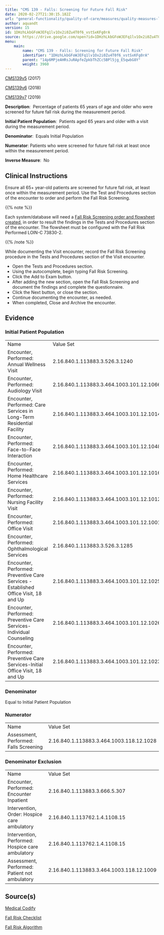 ```yaml
---
title: "CMS 139 - Falls: Screening for Future Fall Risk"
date: 2020-02-27T21:30:15.182Z
url: "general-functionality/quality-of-care/measures/quality-measures-list/cms-139-falls-screening-for-fut.html"
author: aquandt
version: 15
id: 1DHzhLkbGFoWJEFq1lv1Ox2i0Zu4T0f6_vstSxKFg0rA
source: https://drive.google.com/open?id=1DHzhLkbGFoWJEFq1lv1Ox2i0Zu4T0f6_vstSxKFg0rA
menu:
    main:
        name: "CMS 139 - Falls: Screening for Future Fall Risk"
        identifier: "1DHzhLkbGFoWJEFq1lv1Ox2i0Zu4T0f6_vstSxKFg0rA"
        parent: "14p6MPjeAHRsJuRApfeZpkbThZCc5BPl5jg_E5qwbG8Y"
        weight: 3960
---
```

[CMS139v5](https://medicalcodify.com/eh/?f=layoutnouser&func&module&tabmodule&name=RXDBmain&searchterm=cms139&showresult=CMS139v5&showresulttype=Measure) (2017)

[CMS139v6](https://medicalcodify.com/eh/?f=layoutnouser&func&module&tabmodule&name=RXDBmain&searchterm=cms139&showresult=CMS139v6&showresulttype=Measure) (2018)

[CMS139v7](https://medicalcodify.com/eh/?f=layoutnouser&func&module&tabmodule&name=RXDBmain&searchterm=cms139&showresult=CMS139v7&showresulttype=Measure) (2019)



**Description**:  Percentage of patients 65 years of age and older who were screened for future fall risk during the measurement period.

**Initial Patient Population**:  Patients aged 65 years and older with a visit during the measurement period.

**Denominator**:  Equals Initial Population

**Numerator**: Patients who were screened for future fall risk at least once within the measurement period.

**Inverse Measure**:  No

## Clinical Instructions

Ensure all 65+ year-old patients are screened for future fall risk, at least once within the measurement period. Use the Test and Procedures section of the encounter to order and perform the Fall Risk Screening. 

{{% note %}}

Each system/database will need a [Fall Risk Screening order and flowsheet created](../../../order-and-result-management/flowsheets-editor.html), in order to result the findings in the Tests and Procedures section of the encounter. The flowsheet must be configured with the Fall Risk Performed LOIN-C 73830-2.

{{% /note %}}


While documenting the Visit encounter, record the Fall Risk Screening procedure in the Tests and Procedures section of the Visit encounter.

* Open the Tests and Procedures section.
* Using the autocomplete, begin typing Fall Risk Screening.
* Click the Add to Exam button.
* After adding the new section, open the Fall Risk Screening and document the findings and complete the questionnaire.
* Click the Next button, or close the section.
* Continue documenting the encounter, as needed.
* When completed, Close and Archive the encounter.

## Evidence

### Initial Patient Population

<table>
  <tr>
    <td>Name</td>
    <td>Value Set</td>
  </tr>
  <tr>
    <td>Encounter, Performed: Annual Wellness Visit</td>
    <td>2.16.840.1.113883.3.526.3.1240</td>
  </tr>
  <tr>
    <td>Encounter, Performed: Audiology Visit</td>
    <td>2.16.840.1.113883.3.464.1003.101.12.1066</td>
  </tr>
  <tr>
    <td>Encounter, Performed: Care Services in Long-Term Residential Facility</td>
    <td>2.16.840.1.113883.3.464.1003.101.12.1014</td>
  </tr>
  <tr>
    <td>Encounter, Performed: Face-to-Face Interaction</td>
    <td>2.16.840.1.113883.3.464.1003.101.12.1048</td>
  </tr>
  <tr>
    <td>Encounter, Performed: Home Healthcare Services</td>
    <td>2.16.840.1.113883.3.464.1003.101.12.1016</td>
  </tr>
  <tr>
    <td>Encounter, Performed: Nursing Facility Visit</td>
    <td>2.16.840.1.113883.3.464.1003.101.12.1012</td>
  </tr>
  <tr>
    <td>Encounter, Performed: Office Visit</td>
    <td>2.16.840.1.113883.3.464.1003.101.12.1001</td>
  </tr>
  <tr>
    <td>Encounter, Performed: Ophthalmological Services</td>
    <td>2.16.840.1.113883.3.526.3.1285</td>
  </tr>
  <tr>
    <td>Encounter, Performed: Preventive Care Services - Established Office Visit, 18 and Up</td>
    <td>2.16.840.1.113883.3.464.1003.101.12.1025</td>
  </tr>
  <tr>
    <td>Encounter, Performed: Preventive Care Services-Individual Counseling</td>
    <td>2.16.840.1.113883.3.464.1003.101.12.1026</td>
  </tr>
  <tr>
    <td>Encounter, Performed: Preventive Care Services-Initial Office Visit, 18 and Up</td>
    <td>2.16.840.1.113883.3.464.1003.101.12.1023</td>
  </tr>
</table>

### Denominator

Equal to Initial Patient Population

### Numerator

<table>
  <tr>
    <td>Name</td>
    <td>Value Set</td>
  </tr>
  <tr>
    <td>Assessment, Performed: Falls Screening</td>
    <td>2.16.840.1.113883.3.464.1003.118.12.1028</td>
  </tr>
</table>

### Denominator Exclusion

<table>
  <tr>
    <td>Name</td>
    <td>Value Set</td>
  </tr>
  <tr>
    <td>Encounter, Performed: Encounter Inpatient</td>
    <td>2.16.840.1.113883.3.666.5.307</td>
  </tr>
  <tr>
    <td>Intervention, Order: Hospice care ambulatory</td>
    <td>2.16.840.1.113762.1.4.1108.15</td>
  </tr>
  <tr>
    <td>Intervention, Performed: Hospice care ambulatory</td>
    <td>2.16.840.1.113762.1.4.1108.15</td>
  </tr>
  <tr>
    <td>Assessment, Performed: Patient not ambulatory</td>
    <td>2.16.840.1.113883.3.464.1003.118.12.1009</td>
  </tr>
</table>

## Source(s)

[Medical Codify](https://medicalcodify.com/eh/?f=layoutnouser&func&name=RXDBmain&module&tabmodule&searchterm=cms139&Submit=Search&icd9search=0&icd10search=0&icd10pcssearch=0&snomedsearch=0&loincsearch=0&labcorpsearch=0&questsearch=0&rxnormsearch=0&hcpcssearch=0&ndcsearch=0&cvxsearch=0&vissearch=0&vssearch=0&meassearch=1&pcssearch=1&fdbsearch=1&fdbnamesearch=1&fullsearch&flowsheet)

[Fall Risk Checklist](https://www.cdc.gov/steadi/pdf/STEADI-Form-RiskFactorsCk-508.pdf)

[Fall Risk Algorithm](https://www.cdc.gov/steadi/pdf/STEADI-Algorithm-508.pdf)

